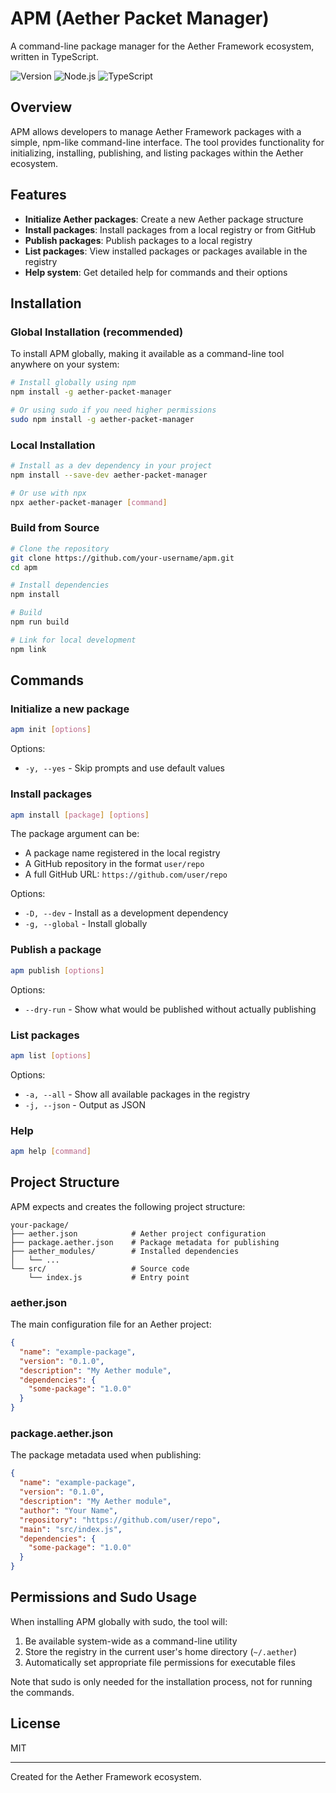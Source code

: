 # APM (Aether Packet Manager)

A command-line package manager for the Aether Framework ecosystem, written in TypeScript.

![Version](https://img.shields.io/badge/version-0.1.0-blue)
![Node.js](https://img.shields.io/badge/Node.js-v18.0.0%2B-green)
![TypeScript](https://img.shields.io/badge/TypeScript-v5.0.0%2B-blue)

## Overview

APM allows developers to manage Aether Framework packages with a simple, npm-like command-line interface. The tool provides functionality for initializing, installing, publishing, and listing packages within the Aether ecosystem.

## Features

- **Initialize Aether packages**: Create a new Aether package structure
- **Install packages**: Install packages from a local registry or from GitHub
- **Publish packages**: Publish packages to a local registry
- **List packages**: View installed packages or packages available in the registry
- **Help system**: Get detailed help for commands and their options

## Installation

### Global Installation (recommended)

To install APM globally, making it available as a command-line tool anywhere on your system:

```bash
# Install globally using npm
npm install -g aether-packet-manager

# Or using sudo if you need higher permissions
sudo npm install -g aether-packet-manager
```

### Local Installation

```bash
# Install as a dev dependency in your project
npm install --save-dev aether-packet-manager

# Or use with npx
npx aether-packet-manager [command]
```

### Build from Source

```bash
# Clone the repository
git clone https://github.com/your-username/apm.git
cd apm

# Install dependencies
npm install

# Build
npm run build

# Link for local development
npm link
```

## Commands

### Initialize a new package

```bash
apm init [options]
```

Options:
- `-y, --yes` - Skip prompts and use default values

### Install packages

```bash
apm install [package] [options]
```

The package argument can be:
- A package name registered in the local registry
- A GitHub repository in the format `user/repo`
- A full GitHub URL: `https://github.com/user/repo`

Options:
- `-D, --dev` - Install as a development dependency
- `-g, --global` - Install globally

### Publish a package

```bash
apm publish [options]
```

Options:
- `--dry-run` - Show what would be published without actually publishing

### List packages

```bash
apm list [options]
```

Options:
- `-a, --all` - Show all available packages in the registry
- `-j, --json` - Output as JSON

### Help

```bash
apm help [command]
```

## Project Structure

APM expects and creates the following project structure:

```
your-package/
├── aether.json            # Aether project configuration
├── package.aether.json    # Package metadata for publishing
├── aether_modules/        # Installed dependencies
│   └── ...
└── src/                   # Source code
    └── index.js           # Entry point
```

### aether.json

The main configuration file for an Aether project:

```json
{
  "name": "example-package",
  "version": "0.1.0",
  "description": "My Aether module",
  "dependencies": {
    "some-package": "1.0.0"
  }
}
```

### package.aether.json

The package metadata used when publishing:

```json
{
  "name": "example-package",
  "version": "0.1.0",
  "description": "My Aether module",
  "author": "Your Name",
  "repository": "https://github.com/user/repo",
  "main": "src/index.js",
  "dependencies": {
    "some-package": "1.0.0"
  }
}
```

## Permissions and Sudo Usage

When installing APM globally with sudo, the tool will:

1. Be available system-wide as a command-line utility
2. Store the registry in the current user's home directory (`~/.aether`)
3. Automatically set appropriate file permissions for executable files

Note that sudo is only needed for the installation process, not for running the commands.

## License

MIT

---

Created for the Aether Framework ecosystem.
